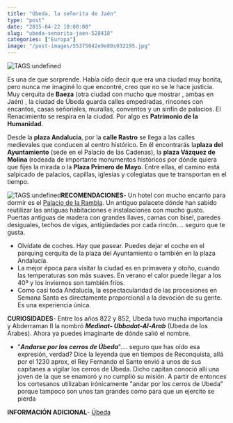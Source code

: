 ```yaml
---
title: "Úbeda, la señorita de Jaén"
type: "post"
date: "2015-04-22 10:00:00"
slug: "ubeda-senorita-jaen-528418"
categories: ["Europa"]
image: "/post-images/55375042e9e80s932195.jpg"
---
```


![ TAGS:undefined](/post-images/55375042e9e80s932195.jpg "panorámica de Ubeda by Juan Carlos Guijarro - Flickr Creative Commons")

Es una de que sorprende. Había oído decir que era una ciudad muy bonita, pero nunca me imaginé lo que encontré, creo que no se le hace justicia. Muy cerquita de **Baeza** (otra ciudad con mucho que mostrar , ambas en Jaén) , la ciudad de Úbeda guarda calles empedradas, rincones con encantos, casas señoriales, murallas, conventos y un sinfín de palacios. El Renacimiento se respira en la ciudad. Por algo es **Patrimonio de la Humanidad**.  
  
Desde la **plaza Andalucia**, por la **calle Rastro** se llega a las calles medievales que conducen al centro histórico. En él encontrarás la**plaza del Ayuntamiento** (sede en el Palacio de las Cadenas), la **plaza Vázquez de Molina** (rodeada de importante monumentos históricos por dónde quiera que fijes la mirada o la **Plaza Primero de Mayo**. Entre ellas, el camino está salpicado de palacios, capillas, iglesias y colegiatas que te transportan en el tiempo.  
  
![ TAGS:undefined](/post-images/528418-225860.jpg "ubeda by elpoto/jose mª")**RECOMENDACIONES**- Un hotel con mucho encanto para dormir es el [Palacio de la Rambla](http://www.booking.com/hotel/es/palaciodelarambla.html?aid=1294466&no_rooms=1&group_adults=1). Un antiguo palacete dónde han sabido reutilizar las antiguas habitaciones e instalaciones con mucho gusto. Puertas antiguas de madera con grandes llaves, camas con bisel, paredes desiguales, techos de vigas, antigüedades por cada rincón.... seguro que te gusta.
- Olvídate de coches. Hay que pasear. Puedes dejar el coche en el parquing cerquita de la plaza del Ayuntamiento o también en la plaza Andalucía.
- La mejor época para visitar la ciudad es en primavera y otoño, cuando las temperaturas son más suaves. En verano el calor puede llegar a los 40º y los inviernos son también fríos.
- Como casi toda Andalucía, la espectacularidad de las procesiones en Semana Santa es directamente proporcional a la devoción de su gente. Es una experiencia única.

**CURIOSIDADES**- Entre los años 822 y 852, Ubeda tuvo mucha importancia y Abderraman II la nombró ***Medinat- Ubbadat-Al-Arab*** (Ubeda de los Árabes). Ahora ya puedes imaginarte de dónde salió el nombre.
- "***Andarse por los cerros de Úbeda***".... seguro que has oído esa expresión, verdad? Dice la leyenda que en tiempos de Reconquista, allá por el 1230 aprox, el Rey Fernando el Santo envió a unos de sus capitanes a vigilar los cerros de Úbeda. Dicho capitan conoció allí una joven de la que se enamoró y no cumplió su misión. A partir de entonces los cortesanos utilizaban irónicamente "andar por los cerros de Ubeda" porque tampoco son unos tan grandes como para que un ejercito se pierda

**INFORMACIÓN ADICIONAL**- [Úbeda](http://www.ubeda.com/)